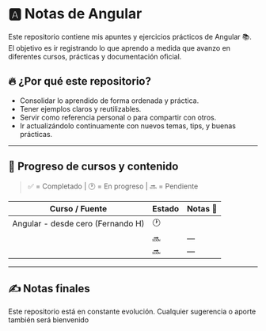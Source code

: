 # 🅰️ Notas de Angular

Este repositorio contiene mis apuntes y ejercicios prácticos de Angular 📚.  
El objetivo es ir registrando lo que aprendo a medida que avanzo en diferentes cursos, prácticas y documentación oficial.
  
## 🔥 ¿Por qué este repositorio?

- Consolidar lo aprendido de forma ordenada y práctica.
- Tener ejemplos claros y reutilizables.
- Servir como referencia personal o para compartir con otros.
- Ir actualizándolo continuamente con nuevos temas, tips, y buenas prácticas.

---

## 📅 Progreso de cursos y contenido

> ✅ = Completado | 🕐 = En progreso | 🔜 = Pendiente

| Curso / Fuente                                | Estado  | Notas 📓 |
|-----------------------------------------------|---------|----------|
| Angular - desde cero (Fernando H)       | 🕐     |          |
|                                               | 🔜     | —        |
|                                               | 🔜     | —        |

---

## ✍️ Notas finales
Este repositorio está en constante evolución.
Cualquier sugerencia o aporte también será bienvenido